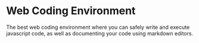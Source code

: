 # Web Coding Environment
The best web coding environment where you can safely write and execute javascript code, as well as documenting your code using markdown editors.
